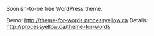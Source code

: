 Soonish-to-be free WordPress theme. 

Demo: http://theme-for-words.processyellow.ca
Details: http://processyellow.ca/theme-for-words


